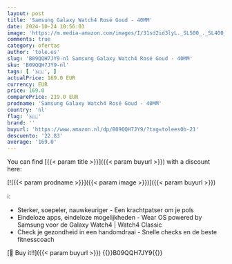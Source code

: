 ```yaml
---
layout: post
title: 'Samsung Galaxy Watch4 Rosé Goud - 40MM'
date: 2024-10-24 10:56:03
image: 'https://m.media-amazon.com/images/I/31sd2id3lyL._SL500_._SL400_.jpg'
comments: true
category: ofertas
author: 'tole.es'
slug: 'B09QQH7JY9-nl Samsung Galaxy Watch4 Rosé Goud - 40MM'
sku: 'B09QQH7JY9-nl'
tags: [ '🇳🇱', ]
actualPrice: 169.0 EUR
currency: EUR
price: 169.0
comparePrice: 219.0 EUR
prodname: 'Samsung Galaxy Watch4 Rosé Goud - 40MM'
country: 'nl'
flag: '🇳🇱'
brand: ''
buyurl: 'https://www.amazon.nl/dp/B09QQH7JY9/?tag=tolees0b-21'
descuento: '22.83'
average: '169.0'
---
```


You can find [{{< param title >}}]({{< param buyurl >}}) with a discount here:

[![{{< param prodname >}}]({{< param image >}})]({{< param buyurl >}})

ℹ️:

- Sterker, soepeler, nauwkeuriger - Een krachtpatser om je pols
- Eindeloze apps, eindeloze mogelijkheden - Wear OS powered by Samsung voor de Galaxy Watch4 | Watch4 Classic
- Check je gezondheid in een handomdraai - Snelle checks en de beste fitnesscoach

[🛒 Buy it!!]({{< param buyurl >}})
{{<world>}}B09QQH7JY9{{</world>}}
